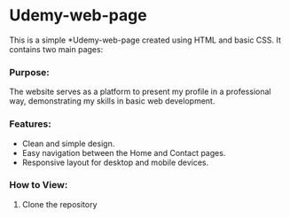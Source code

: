 # Udemy-web-page

This is a simple *Udemy-web-page created using HTML and basic CSS. It contains two main pages:

### Purpose:
The website serves as a platform to present my profile in a professional way, demonstrating my skills in basic web development.

### Features:
- Clean and simple design.  
- Easy navigation between the Home and Contact pages.  
- Responsive layout for desktop and mobile devices.

### How to View:
1. Clone the repository 

